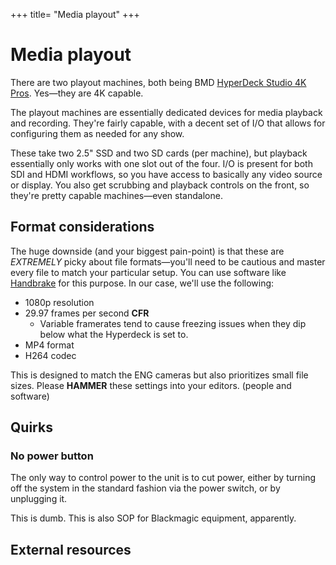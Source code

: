 +++
title= "Media playout"
+++

# Media playout

There are two playout machines, both being BMD [HyperDeck Studio 4K Pros](https://www.blackmagicdesign.com/products/hyperdeckstudio/techspecs/W-HYD-14). Yes—they are 4K capable.

The playout machines are essentially dedicated devices for media playback and recording. They're fairly capable, with a decent set of I/O that allows for configuring them as needed for any show.

These take two 2.5" SSD and two SD cards (per machine), but playback essentially only works with one slot out of the four. I/O is present for both SDI and HDMI workflows, so you have access to basically any video source or display. You also get scrubbing and playback controls on the front, so they're pretty capable machines—even standalone.

## Format considerations

The huge downside (and your biggest pain-point) is that these are *EXTREMELY* picky about file formats—you'll need to be cautious and master every file to match your particular setup. You can use software like [Handbrake](#) for this purpose. In our case, we'll use the following:

* 1080p resolution
* 29.97 frames per second **CFR**
	* Variable framerates tend to cause freezing issues when they dip below what the Hyperdeck is set to.
* MP4 format
* H264 codec

This is designed to match the ENG cameras but also prioritizes small file sizes. Please **HAMMER** these settings into your editors. (people and software)

## Quirks

### No power button

The only way to control power to the unit is to cut power, either by turning off the system in the standard fashion via the power switch, or by unplugging it.

This is dumb. This is also SOP for Blackmagic equipment, apparently.

## External resources
